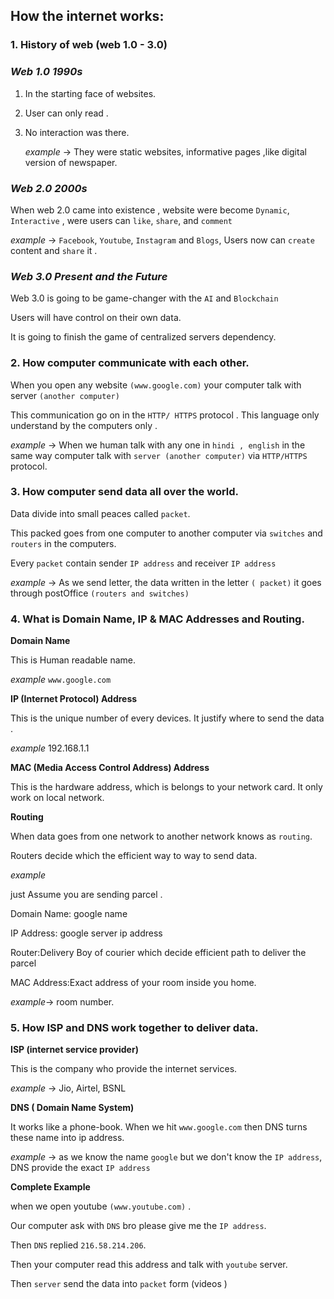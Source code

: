 ## How the internet works:

### 1. History of web (web 1.0 - 3.0)

### _Web 1.0 1990s_

1. In the starting face of websites.
2. User can only read .
3. No interaction was there.

   _example_ ->
   They were static websites, informative pages ,like digital version of newspaper.

### _Web 2.0 2000s_

When web 2.0 came into existence , website were become `Dynamic`, `Interactive` , were users can `like`, `share`, and `comment`

_example_ -> `Facebook`, `Youtube`, `Instagram` and `Blogs`, Users now can `create` content and `share` it .

### _Web 3.0 Present and the Future_

Web 3.0 is going to be game-changer with the `AI` and `Blockchain`

Users will have control on their own data.

It is going to finish the game of centralized servers dependency.

### 2. How computer communicate with each other.

When you open any website `(www.google.com)` your computer talk with server `(another computer)`

This communication go on in the `HTTP/ HTTPS` protocol . This language only understand by the computers only .

_example_ -> When we human talk with any one in `hindi , english` in the same way computer talk with `server (another computer)` via `HTTP/HTTPS` protocol.

### 3. How computer send data all over the world.

Data divide into small peaces called `packet`.

This packed goes from one computer to another computer via `switches` and `routers` in the computers.

Every `packet` contain sender `IP address` and receiver `IP address`

_example_ -> As we send letter, the data written in the letter `( packet)` it goes through postOffice `(routers and switches)`

### 4. What is Domain Name, IP & MAC Addresses and Routing.

**Domain Name**

This is Human readable name.

_example_ `www.google.com`

**IP (Internet Protocol) Address**

This is the unique number of every devices. It justify where to send the data .

_example_ 192.168.1.1

**MAC (Media Access Control Address) Address**

This is the hardware address, which is belongs to your network card. It only work on local network.

**Routing**

When data goes from one network to another network knows as `routing`.

Routers decide which the efficient way to way to send data.

_example_

just Assume you are sending parcel .

Domain Name: google name

IP Address: google server ip address

Router:Delivery Boy of courier which decide efficient path to deliver the parcel

MAC Address:Exact address of your room inside you home.

_example_-> room number.

### 5. How ISP and DNS work together to deliver data.

**ISP (internet service provider)**

This is the company who provide the internet services.

_example_ -> Jio, Airtel, BSNL

**DNS ( Domain Name System)**

It works like a phone-book. When we hit `www.google.com` then DNS turns these name into ip address.

_example_ -> as we know the name `google` but we don't know the `IP address`, DNS provide the exact `IP address`

**Complete Example**

when we open youtube `(www.youtube.com)` .

Our computer ask with `DNS` bro please give me the `IP address`.

Then `DNS` replied `216.58.214.206`.

Then your computer read this address and talk with `youtube` server.


Then `server` send the data into `packet` form (videos )
